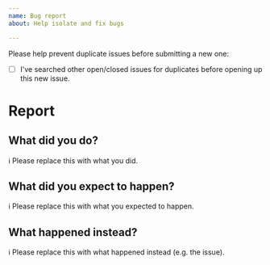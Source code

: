 ```yaml
---
name: Bug report
about: Help isolate and fix bugs

---
```


Please help prevent duplicate issues before submitting a new one:

* [ ] I've searched other open/closed issues for duplicates before opening up this new issue.

# Report

## What did you do?

ℹ Please replace this with what you did.  

## What did you expect to happen?

ℹ Please replace this with what you expected to happen.  

## What happened instead?

ℹ Please replace this with what happened instead (e.g. the issue).  
